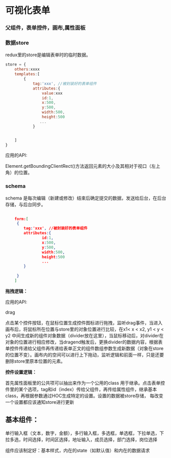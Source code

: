 # 可视化表单

### 父组件，表单控件，画布,属性面板

### 数据store

redux里的store是编辑表单时的临时数据。
```js
store = {
    others:xxxx
    templates:[
        {
            tag:'xxx', //被封装好的表单组件
        	attributes:{
                value:xxx
                id:1,
                x:500,
                y:500,
                width:500,
                height:500
               ...
            }


    ]
}
```

应用的API:

Element.getBoundingClientRect()方法返回元素的大小及其相对于视口（左上角）的位置。

### schema

schema 是每次编辑（新建或修改）结束后确定提交的数据，发送给后台，在后台存储，与后台同步。

```JSON
  
    form:[
     {
        tag:'xxx', //被封装好的表单组件
        attributes:{
                id:1,
                x:500,
                y:500,
                width:500,
                height:500
                ...
        }
        
     }
    ]
```

**拖拽逻辑：**

应用的API:

drag

点击某个控件按钮，在鼠标位置生成控件图标进行拖拽，监听drag事件，当进入画布后，将鼠标所在位置与store里的对象位置进行比较，在x1< x < x2, y1 < y < y2 中间生成新的组件对象数据（divider放在这里），当鼠标移动后，对divider在对象的位置进行相应修改，当dragend触发后，更换divider的数据内容，根据表单控件传递给父组件再传递给表单正文的组件数组参数生成新数据（对象在store的位置不变）。画布内的空间可以进行上下拖动，监听逻辑和前面一样，只是还要删除store里原本位置的元素。

**控件设置逻辑：**

首先属性面板里的公共项可以抽出来作为一个公用的class 用于继承。点击表单控件里的某个选项，tag和id（index）传给父组件，再传给属性组件，继承基本class，再根据参数通过HOC生成特定的设置。设置的数据被store存储， 每改变一个设置都应该通知store进行更新


## 基本组件：

单行输入框（文本，数字，金额），多行输入框，多选框，单选框，下拉单选，下拉多选，时间选择，时间区选择，地址输入，成员选择，部门选择，岗位选择

组件应该制定好：基本样式，内在的state（如默认值）和内在的数据请求

